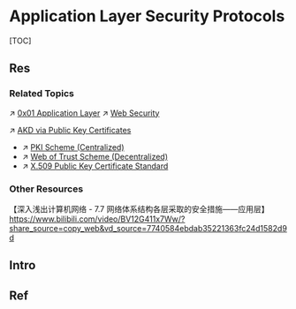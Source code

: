 # Application Layer Security Protocols

[TOC]



## Res
### Related Topics
↗ [0x01 Application Layer](../../../../🔑%20CS%20Core/🏎️%20Computer%20Networking%20and%20Communication/📌%20Computer%20Networking%20Basics%20(Protocol%20Part)/0x01%20Application%20Layer/0x01%20Application%20Layer.md)
↗ [Web Security](../../../Application%20Security/💉%20Web%20Security/Web%20Security.md)

↗ [AKD via Public Key Certificates](../../../🚬%20Cryptology%20&%20Secure%20Communication/Key%20Management/📌%20Key%20Management%20Algorithms%20&%20Protocols/🚛%20Key%20Distribution%20(one-to-many)/Asymmetric%20Key%20Distribution%20(AKD)/AKD%20via%20Public%20Key%20Certificates/AKD%20via%20Public%20Key%20Certificates.md)
- ↗ [PKI Scheme (Centralized)](../../../🚬%20Cryptology%20&%20Secure%20Communication/Key%20Management/📌%20Key%20Management%20Algorithms%20&%20Protocols/🚛%20Key%20Distribution%20(one-to-many)/Asymmetric%20Key%20Distribution%20(AKD)/AKD%20via%20Public%20Key%20Certificates/🏦%20PKI%20Scheme%20(Centralized)/PKI%20Scheme%20(Centralized).md)
- ↗ [Web of Trust Scheme (Decentralized)](../../../🚬%20Cryptology%20&%20Secure%20Communication/Key%20Management/📌%20Key%20Management%20Algorithms%20&%20Protocols/🚛%20Key%20Distribution%20(one-to-many)/Asymmetric%20Key%20Distribution%20(AKD)/AKD%20via%20Public%20Key%20Certificates/🏳️‍🌈%20Web%20of%20Trust%20Scheme%20(Decentralized)/Web%20of%20Trust%20Scheme%20(Decentralized).md)
- ↗ [X.509 Public Key Certificate Standard](../../../🚬%20Cryptology%20&%20Secure%20Communication/Key%20Management/📌%20Key%20Management%20Algorithms%20&%20Protocols/🚛%20Key%20Distribution%20(one-to-many)/Asymmetric%20Key%20Distribution%20(AKD)/AKD%20via%20Public%20Key%20Certificates/X.509%20Public%20Key%20Certificate%20Standard/X.509%20Public%20Key%20Certificate%20Standard.md)


### Other Resources
【深入浅出计算机网络 - 7.7 网络体系结构各层采取的安全措施——应用层】 https://www.bilibili.com/video/BV12G411x7Ww/?share_source=copy_web&vd_source=7740584ebdab35221363fc24d1582d9d



## Intro


## Ref
